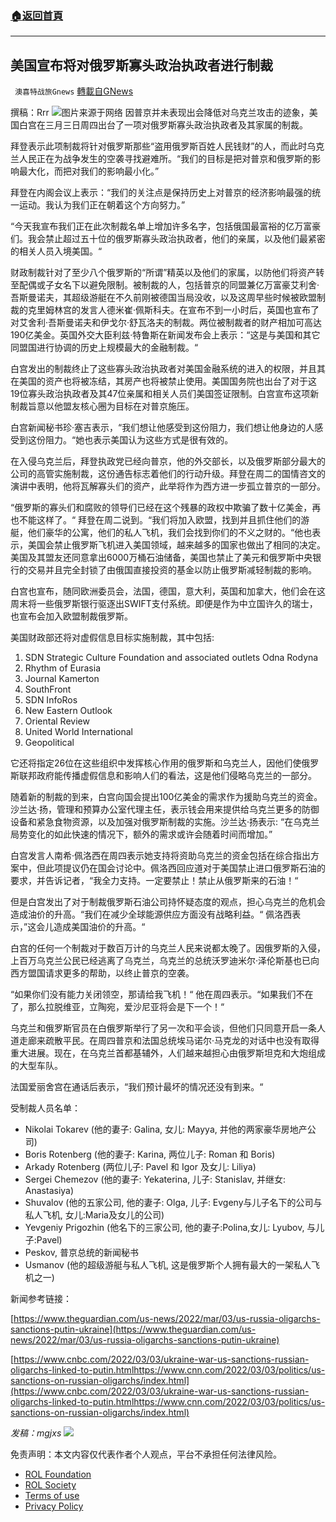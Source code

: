 ###  [:house:返回首頁](https://github.com/ourhimalayas/txt)
---


## 美国宣布将对俄罗斯寡头政治执政者进行制裁
` 澳喜特战旅Gnews` [轉載自GNews](https://gnews.org/zh-hans/2104251/)

撰稿：Rrr
![](https://assets.gnews.org/wp-content/uploads/2022/03/402.jpg)图片来源于网络
因普京并未表现出会降低对乌克兰攻击的迹象，美国白宫在三月三日周四出台了一项对俄罗斯寡头政治执政者及其家属的制裁。

拜登表示此项制裁将针对俄罗斯那些“盗用俄罗斯百姓人民钱财”的人，而此时乌克兰人民正在为战争发生的空袭寻找避难所。“我们的目标是把对普京和俄罗斯的影响最大化，而把对我们的影响最小化。”

拜登在内阁会议上表示：“我们的关注点是保持历史上对普京的经济影响最强的统一运动。我认为我们正在朝着这个方向努力。”

“今天我宣布我们正在此次制裁名单上增加许多名字，包括俄国最富裕的亿万富豪们。我会禁止超过五十位的俄罗斯寡头政治执政者，他们的亲属，以及他们最紧密的相关人员入境美国。“

财政制裁针对了至少八个俄罗斯的“所谓”精英以及他们的家属，以防他们将资产转至配偶或子女名下以避免限制。被制裁的人，包括普京的同盟兼亿万富豪艾利舍·吾斯曼诺夫，其超级游艇在不久前刚被德国当局没收，以及这周早些时候被欧盟制裁的克里姆林宫的发言人德米崔·佩斯科夫。在宣布不到一小时后，英国也宣布了对艾舍利·吾斯曼诺夫和伊戈尔·舒瓦洛夫的制裁。两位被制裁者的财产相加可高达190亿美金。英国外交大臣利兹·特鲁斯在新闻发布会上表示：“这是与美国和其它同盟国进行协调的历史上规模最大的金融制裁。“

白宫发出的制裁终止了这些寡头政治执政者对美国金融系统的进入的权限，并且其在美国的资产也将被冻结，其房产也将被禁止使用。美国国务院也出台了对于这19位寡头政治执政者及其47位亲属和相关人员们美国签证限制。白宫宣布这项新制裁旨意以他盟友核心圈为目标在对普京施压。

白宫新闻秘书珍·塞吉表示，“我们想让他感受到这份阻力，我们想让他身边的人感受到这份阻力。“她也表示美国认为这些方式是很有效的。

在入侵乌克兰后，拜登执政党已经向普京，他的外交部长，以及俄罗斯部分最大的公司的高管实施制裁，这份通告标志着他们的行动升级。拜登在周二的国情咨文的演讲中表明，他将瓦解寡头们的资产，此举将作为西方进一步孤立普京的一部分。

“俄罗斯的寡头们和腐败的领导们已经在这个残暴的政权中欺骗了数十亿美金，再也不能这样了。“ 拜登在周二说到。“我们将加入欧盟，找到并且抓住他们的游艇，他们豪华的公寓，他们的私人飞机，我们会找到你们的不义之财的。“他也表示，美国会禁止俄罗斯飞机进入美国领域，越来越多的国家也做出了相同的决定。美国及其盟友还同意拿出6000万桶石油储备，美国也禁止了美元和俄罗斯中央银行的交易并且完全封锁了由俄国直接投资的基金以防止俄罗斯减轻制裁的影响。

白宫也宣布，随同欧洲委员会，法国，德国，意大利，英国和加拿大，他们会在这周末将一些俄罗斯银行驱逐出SWIFT支付系统。即便是作为中立国许久的瑞士，也宣布会加入欧盟制裁俄罗斯。

美国财政部还将对虚假信息目标实施制裁，其中包括:

1. SDN Strategic Culture Foundation and associated outlets Odna Rodyna
2. Rhythm of Eurasia
3. Journal Kamerton
4. SouthFront
5. SDN InfoRos
6. New Eastern Outlook
7. Oriental Review
8. United World International
9. Geopolitical


它还将指定26位在这些组织中发挥核心作用的俄罗斯和乌克兰人，因他们使俄罗斯联邦政府能传播虚假信息和影响人们的看法，这是他们侵略乌克兰的一部分。

随着新的制裁的到来，白宫向国会提出100亿美金的需求作为援助乌克兰的资金。沙兰达·扬，管理和预算办公室代理主任，表示钱会用来提供给乌克兰更多的防御设备和紧急食物资源，以及加强对俄罗斯制裁的实施。沙兰达·扬表示: “在乌克兰局势变化的如此快速的情况下，额外的需求或许会随着时间而增加。”

白宫发言人南希·佩洛西在周四表示她支持将资助乌克兰的资金包括在综合指出方案中，但此项提议仍在国会讨论中。佩洛西回应道对于美国禁止进口俄罗斯石油的要求，并告诉记者，“我全力支持。一定要禁止！禁止从俄罗斯来的石油！“

但是白宫发出了对于制裁俄罗斯石油公司持怀疑态度的观点，担心乌克兰的危机会造成油价的升高。“我们在减少全球能源供应方面没有战略利益。“ 佩洛西表示，”这会儿造成美国油价的升高。“

白宫的任何一个制裁对于数百万计的乌克兰人民来说都太晚了。因俄罗斯的入侵，上百万乌克兰公民已经逃离了乌克兰，乌克兰的总统沃罗迪米尔·泽伦斯基也已向西方盟国请求更多的帮助，以终止普京的空袭。

“如果你们没有能力关闭领空，那请给我飞机！“ 他在周四表示。“如果我们不在了，那么拉脱维亚，立陶宛，爱沙尼亚将会是下一个！“

乌克兰和俄罗斯官员在白俄罗斯举行了另一次和平会谈，但他们只同意开启一条人道走廊来疏散平民。在周四普京和法国总统埃马诺尔·马克龙的对话中也没有取得重大进展。现在，在乌克兰首都基辅外，人们越来越担心由俄罗斯坦克和大炮组成的大型车队。

法国爱丽舍宫在通话后表示，“我们预计最坏的情况还没有到来。“

受制裁人员名单：

- Nikolai Tokarev (他的妻子: Galina, 女儿: Mayya, 并他的两家豪华房地产公司)
- Boris Rotenberg (他的妻子: Karina, 两位儿子: Roman 和 Boris)
- Arkady Rotenberg (两位儿子: Pavel 和 Igor 及女儿: Liliya)
- Sergei Chemezov (他的妻子: Yekaterina, 儿子: Stanislav, 并继女: Anastasiya)
- Shuvalov (他的五家公司, 他的妻子: Olga, 儿子: Evgeny与儿子名下的公司与私人飞机, 女儿:Maria及女儿的公司)
- Yevgeniy Prigozhin (他名下的三家公司, 他的妻子:Polina,女儿: Lyubov, 与儿子:Pavel)
- Peskov, 普京总统的新闻秘书
- Usmanov (他的超级游艇与私人飞机, 这是俄罗斯个人拥有最大的一架私人飞机之一)


新闻参考链接：

[https://www.theguardian.com/us-news/2022/mar/03/us-russia-oligarchs-sanctions-putin-ukraine](https://www.theguardian.com/us-news/2022/mar/03/us-russia-oligarchs-sanctions-putin-ukraine)

[https://www.cnbc.com/2022/03/03/ukraine-war-us-sanctions-russian-oligarchs-linked-to-putin.htmlhttps://www.cnn.com/2022/03/03/politics/us-sanctions-on-russian-oligarchs/index.html](https://www.cnbc.com/2022/03/03/ukraine-war-us-sanctions-russian-oligarchs-linked-to-putin.htmlhttps://www.cnn.com/2022/03/03/politics/us-sanctions-on-russian-oligarchs/index.html)

*发稿：mgjxs*
![](https://assets.gnews.org/wp-content/uploads/2022/03/TUBIAO-X.jpg)
 

免责声明：本文内容仅代表作者个人观点，平台不承担任何法律风险。

- [ROL Foundation](https://rolfoundation.org/)
- [ROL Society](https://rolsociety.org/)
- [Terms of use](https://gnews.org/terms-of-use-3/)
- [Privacy Policy](https://gnews.org/privacy-policy/)
